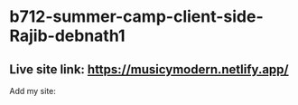 # b712-summer-camp-client-side-Rajib-debnath1
## Live site link:  https://musicymodern.netlify.app/

Add my site: 

